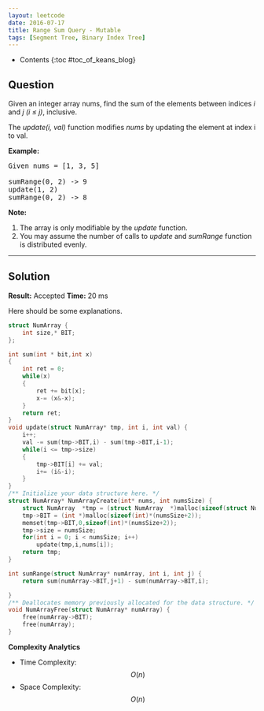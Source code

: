 ```yaml
---
layout: leetcode
date: 2016-07-17
title: Range Sum Query - Mutable
tags: [Segment Tree, Binary Index Tree]
---
```


* Contents
{:toc #toc_of_keans_blog}

## Question


Given an integer array nums, find the sum of the elements between indices *i* and *j (i ≤ j)*, inclusive.

The *update(i, val)* function modifies *nums* by updating the element at index i to val.

**Example:**

<pre>
Given nums = [1, 3, 5]

sumRange(0, 2) -> 9
update(1, 2)
sumRange(0, 2) -> 8
</pre>

**Note:**

1. The array is only modifiable by the *update* function.
2. You may assume the number of calls to *update* and *sumRange* function is distributed evenly.



***

## Solution

**Result:** Accepted **Time:**  20 ms

Here should be some explanations.

```c
struct NumArray {
    int size,* BIT;
};

int sum(int * bit,int x)
{
    int ret = 0;
    while(x)
    {
        ret += bit[x];
        x-= (x&-x);
    }
    return ret;
}
void update(struct NumArray* tmp, int i, int val) {
    i++;
    val -= sum(tmp->BIT,i) - sum(tmp->BIT,i-1);
    while(i <= tmp->size)
    {
        tmp->BIT[i] += val;
        i+= (i&-i);
    }
}
/** Initialize your data structure here. */
struct NumArray* NumArrayCreate(int* nums, int numsSize) {
    struct NumArray  *tmp = (struct NumArray  *)malloc(sizeof(struct NumArray));
    tmp->BIT = (int *)malloc(sizeof(int)*(numsSize+2));
    memset(tmp->BIT,0,sizeof(int)*(numsSize+2));
    tmp->size = numsSize;
    for(int i = 0; i < numsSize; i++)
        update(tmp,i,nums[i]);
    return tmp;
}

int sumRange(struct NumArray* numArray, int i, int j) {
    return sum(numArray->BIT,j+1) - sum(numArray->BIT,i);

}
/** Deallocates memory previously allocated for the data structure. */
void NumArrayFree(struct NumArray* numArray) {
    free(numArray->BIT);
    free(numArray);
}
```

**Complexity Analytics**

- Time Complexity: $$O(n)$$
- Space Complexity: $$O(n)$$
